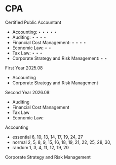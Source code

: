 # CPA
Certified Public Accountant

- Accounting: $\star$ $\star$ $\star$ $\star$ $\star$
- Auditing: $\star$ $\star$ $\star$ $\star$
- Financial Cost Management: $\star$ $\star$ $\star$ $\star$
- Economic Law: $\star$ $\star$
- Tax Law: $\star$ $\star$ $\star$
- Corporate Strategy and Risk Management: $\star$ $\star$

First Year 2025.08
- Accounting
- Corporate Strategy and Risk Management

Second Year 2026.08
- Auditing
- Financial Cost Management
- Tax Law
- Economic Law:

 Accounting
- essential 6, 10, 13, 14, 17, 19, 24, 27
- normal 2, 5, 8, 9, 15, 16, 18, 19, 21, 22, 25, 28, 30,
- random 1, 3, 4, 11, 12, 19, 20

Corporate Strategy and Risk Management
